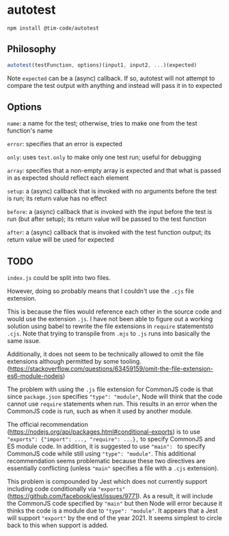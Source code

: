 # autotest

```
npm install @tim-code/autotest
```

## Philosophy

```js
autotest(testFunction, options)(input1, input2, ...)(expected)
```

Note `expected` can be a (async) callback. If so, autotest will not attempt to compare the test output with anything and instead will pass it in to expected

## Options

`name`: a name for the test; otherwise, tries to make one from the test function's name

`error`: specifies that an error is expected

`only`: uses `test.only` to make only one test run; useful for debugging

`array`: specifies that a non-empty array is expected and that what is passed in as expected should reflect each element

`setup`: a (async) callback that is invoked with no arguments before the test is run; its return value has no effect

`before`: a (async) callback that is invoked with the input before the test is run (but after setup); its return value will be passed to the test function

`after`: a (async) callback that is invoked with the test function output; its return value will be used for expected

## TODO

`index.js` could be split into two files.

However, doing so probably means that I couldn't use the `.cjs` file extension.

This is because the files would reference each other in the source code and would use the extension `.js`. I have not been able
to figure out a working solution using babel to rewrite the file extensions in `require` statementsto `.cjs`. Note that trying to transpile from `.mjs` to `.js`
runs into basically the same issue.

Additionally, it does not seem to be technically allowed to omit the file extensions although permitted by some tooling. (https://stackoverflow.com/questions/63459159/omit-the-file-extension-es6-module-nodejs)

The problem with using the `.js` file extension for CommonJS code is that since `package.json` specifies `"type": "module"`, Node
will think that the code cannot use `require` statements when run. This results in an error when the CommonJS code is run, such as
when it used by another module.

The official recommendation (https://nodejs.org/api/packages.html#conditional-exports) is to use
`"exports": {"import": ..., "require": ...},` to specify CommonJS and ES module code. In addition, it is suggested to use `"main": ` to specify CommonJS
code while still using `"type": "module"`. This additional recommendation seems problematic because these two directives are essentially conflicting (unless `"main"`
specifies a file with a `.cjs` extension).

This problem is compounded by Jest which does not currently support including code conditionally via `"exports"` (https://github.com/facebook/jest/issues/9771).
As a result, it will include the CommonJS code specified by `"main"` but then Node will error because it thinks the code is a module due to `"type": "module"`.
It appears that a Jest will support `"export"` by the end of the year 2021. It seems simplest to circle back to this when support is added.
